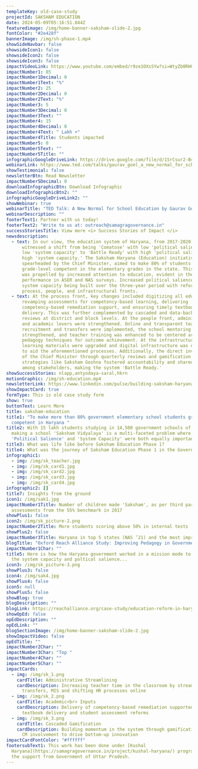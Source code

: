 ```yaml
---
templateKey: old-case-study
projectId: SAKSHAM EDUCATION
date: 2024-05-09T05:16:51.844Z
featuredimage: /img/home-banner-saksham-slide-2.jpg
fontColor: "#2e428f"
bannerImage: /img/sh-phase-1.mp4
showSideNavbar: false
showsideIcon1: false
showsideIcon2: false
showsideIcon3: false
impactVideoLink: https://www.youtube.com/embed/r9ze1OXsSYw?si=WtyZb0RH0QgyAVZu
impactNumber1: 85
impactNumber1Decimal: 0
impactNumber1Text: "%"
impactNumber2: 25
impactNumber2Decimal: 0
impactNumber2Text: "%"
impactNumber3: 5
impactNumber3Decimal: 0
impactNumber3Text: ""
impactNumber4: 15
impactNumber4Decimal: 0
impactNumber4Text: " Lakh +"
impactNumber4Title: Students impacted
impactNumber5: 0
impactNumber5Text: ""
impactNumber5Title: ""
infographicGoogleDriveLink: https://drive.google.com/file/d/1SrCsur2-B411Sce9aU62hGXRWqwaeokx/view?usp=sharing
webinarLink: https://www.ted.com/talks/gaurav_goel_a_new_normal_for_school_education
showTestimonial: false
newsletterBtn: Read Newsletter
impactNumber5Decimal: 0
downloadInfographicBtn: Download Infographic
downloadInfographicBtn2: ""
infographicGoogleDriveLink2: ""
showWebinar: true
webinarTitle: "TED Talk: A New Normal for School Education by Gaurav Goel"
webinarDescription: ""
footerText1: Partner with us today!
footerText2: "Write to us at: outreach@samagragovernance.in"
successStoriesTitle: View more <i> Success Stories of Impact </i>
newsdescription:
  - text: In our view, the education system of Haryana, from 2017-2020 (pre-COVID),
      witnessed a shift from being 'Comatose' with low 'political salience' and
      low 'system capacity' to 'Battle Ready' with high 'political salience' and
      high 'system capacity.' The Saksham Haryana (Education) initiative,
      spearheaded by the Chief Minister, aimed to make 80% of students
      grade-level competent in the elementary grades in the state. This shift
      was propelled by increased attention to education, evident in the state's
      performance in ASER and NAS surveys. Increased political salience led to
      system capacity being built over the three-year period with reforms on the
      process, people, and infrastructural fronts.
  - text: At the process front, key changes included digitizing all education data,
      revamping assessments for competency-based learning, delivering
      competency-based remediation support, and ensuring timely textbook
      delivery. This was further complemented by cascaded and data-backed
      reviews at district and block levels. At the people front, administrative
      and academic levers were strengthened. Online and transparent teacher
      recruitment and transfers were implemented, the school mentoring cadre was
      strengthened, and teacher training was enhanced to be centered around
      pedagogy techniques for outcome achievement. At the infrastructure level,
      learning materials were upgraded and digital infrastructure was developed
      to aid the aforementioned processes. Additionally, the direct involvement
      of the Chief Minister through quarterly reviews and gamification
      strategies like Saksham Goshna fostered accountability and shared vision
      among stakeholders, making the system 'Battle Ready.'
showSuccessStories: nlapp,antyodaya-saral,hkrn
motionGraphic: /img/sh-education.mp4
newsletterLink: https://www.linkedin.com/pulse/building-saksham-haryana-samagra-transforming-governance-a8ptc/?trackingId=dfu%2Fb4qhRJilZBxvcF9pHw%3D%3D
showImpactCard: true
formType: This is old case study form
show: true
buttonText: Learn More
title: saksham-education
title1: "To make more than 80% government elementary school students grade-level
  competent in Haryana "
title2: With 15 lakh students studying in 14,500 government schools of Haryana,
  making a school 'Saksham Vidyalaya' is a multi-faceted problem where building
  'Political Salience' and 'System Capacity' were both equally important.
title3: What was life like before Saksham Education Phase 1?
title4: What was the journey of Saksham Education Phase 1 in the Governance Matrix?
infographic1:
  - img: /img/sk_teacher.jpg
  - img: /img/sk_card1.jpg
  - img: /img/sk_card2.jpg
  - img: /img/sk_card3.jpg
  - img: /img/sk_card4.jpg
infographic2: []
title7: Insights from the ground
icon1: /img/sak1.jpg
impactNumber1Title: Number of children made 'Saksham', as per third party
  assessments from the 55% benchmark in 2017
showPlus1: false
icon2: /img/sk_picture-2.png
impactNumber2Title: More students scoring above 50% in internal tests
showPlus2: false
impactNumber3Title: Haryana in top 5 states (NAS ’21) and the most improved state from NAS 2017-21
blogTitle: "Oxford Reach Alliance Study: Improving Pedagogy in Government Schools"
impactNumber1Char: ""
title5: Here is how the Haryana government worked in a mission mode to augment
  the system capacity and poltical salience...
icon3: /img/sk_picture-3.png
showPlus3: false
icon4: /img/sak4.jpg
showPlus4: false
icon5: null
showPlus5: false
showBlog: true
blogDescription: ""
blogLink: https://reachalliance.org/case-study/education-reform-in-haryana-india/
showOpEd: false
opEdDescription: ""
opEdLink: ""
blogSectionImage: /img/home-banner-saksham-slide-2.jpg
showImpactVideo: false
opEdTitle: ""
impactNumber2Char: ""
impactNumber3Char: "Top "
impactNumber4Char: ""
impactNumber5Char: ""
impactCards:
  - img: /img/sk_1.png
    cardTitle: Administrative Streamlining
    cardDescription: Increasing teacher time in the classroom by streamlining
      transfers, MIS and shifting HR processes online
  - img: /img/sk_2.png
    cardTitle: Academic<br> Inputs
    cardDescription: Delivery of competency-based remediation supported by timely
      textbook delivery and student assessment reforms
  - img: /img/sk_3.png
    cardTitle: Cascaded Gamification
    cardDescription: Building momentum in the system through gamification and direct
      CM involvement to drive bottom-up innovation
impactCardFontColor: "#ffffff"
footersubText1: T﻿his work has been done under [Kushal
  Haryana](https://samagragovernance.in/project/kushal-haryana/) program with
  the support from Government of Uttar Pradesh.
---
```

